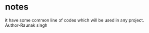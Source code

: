 # notes
it have some common line of codes which will be used in any project.
<br>
Author-Raunak singh
